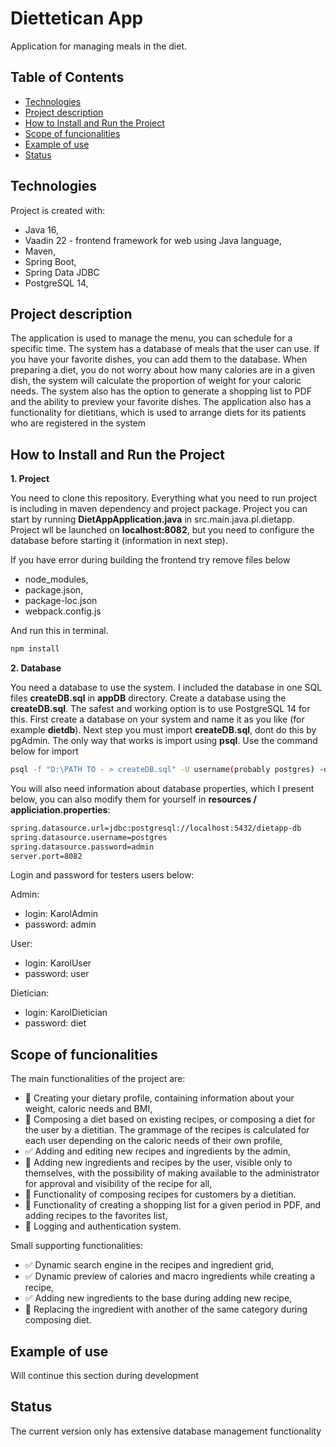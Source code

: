 # Diettetican App

Application for managing meals in the diet.
## Table of Contents
- [Technologies](#technologies)
- [Project description](#project-description)
- [How to Install and Run the Project](#how-to-install-and-run-the-project)
- [Scope of funcionalities](#scope-of-funcionalities)
- [Example of use](#example-of-use)
- [Status](#status)
## Technologies
Project is created with:
- Java 16,
- Vaadin 22 - frontend framework for web using Java language,
- Maven, 
- Spring Boot,
- Spring Data JDBC
- PostgreSQL 14,

## Project description

The application is used to manage the menu, you can schedule for a specific time. The system has a database of meals that the user can use. If you have your favorite dishes, you can add them to the database. When preparing a diet, you do not worry about how many calories are in a given dish, the system will calculate the proportion of weight for your caloric needs. The system also has the option to generate a shopping list to PDF and the ability to preview your favorite dishes. The application also has a functionality for dietitians, which is used to arrange diets for its patients who are registered in the system


## How to Install and Run the Project

**1. Project**

You need to clone this repository. Everything what you need to run project is including in maven dependency and project package. Project you can start by running **DietAppApplication.java** in src.main.java.pl.dietapp. Project wll be launched on **localhost:8082**, but you need to configure the database before starting it (information in next step).


If you have error during building the frontend try remove files below
- node_modules,
- package.json,
- package-loc.json
- webpack.config.js

And run this in terminal.

```bash
npm install
```

**2. Database**

You need a database to use the system. I included the database in one SQL files **createDB.sql** in **appDB** directory. Create a database using the **createDB.sql**. The safest and working option is to use PostgreSQL 14 for this. First create a database on your system and name it as you like (for example **dietdb**). Next step you must import **createDB.sql**, dont do this by pgAdmin. The only way that works is import using **psql**. Use the command below for import

```bash
psql -f "D:\PATH TO - > createDB.sql" -U username(probably postgres) -d database_name
```

You will also need information about database properties, which I present below, you can also modify them for yourself in **resources / appliciation.properties**:
```bash
spring.datasource.url=jdbc:postgresql://localhost:5432/dietapp-db
spring.datasource.username=postgres
spring.datasource.password=admin
server.port=8082
```

Login and password for testers users below:

Admin:

- login: KarolAdmin
- password: admin

User:

- login: KarolUser
- password: user

Dietician:

- login: KarolDietician
- password: diet

## Scope of funcionalities

The main functionalities of the project are:
- :black_square_button: Creating your dietary profile, containing information about your weight, caloric needs and BMI,
- :black_square_button: Composing a diet based on existing recipes,  or composing a diet for the user by a dietitian. The grammage of the recipes is calculated for each user depending on the caloric needs of their own profile,
- :white_check_mark: Adding and editing new recipes and ingredients by the admin,
- :black_square_button: Adding new ingredients and recipes by the user, visible only to themselves, with the possibility of making available to the administrator for approval and visibility of the recipe for all,
- :black_square_button: Functionality of composing recipes for customers by a dietitian.
- :black_square_button: Functionality of creating a shopping list for a given period in PDF, and adding recipes to the favorites list,
- :black_square_button: Logging and authentication system.

Small supporting functionalities:
- :white_check_mark: Dynamic search engine in the recipes and ingredient grid,
- :white_check_mark: Dynamic preview of calories and macro ingredients while creating a recipe,
- :white_check_mark: Adding new ingredients to the base during adding new recipe,
- :black_square_button: Replacing the ingredient with another of the same category during composing diet.

## Example of use

Will continue this section during development

## Status

The current version only has extensive database management functionality






